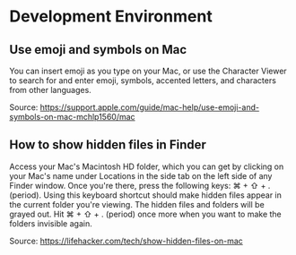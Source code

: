 # Development Environment

## Use emoji and symbols on Mac

You can insert emoji as you type on your Mac, or use the Character Viewer to search for and enter emoji, symbols, accented letters, and characters from other languages.

Source: https://support.apple.com/guide/mac-help/use-emoji-and-symbols-on-mac-mchlp1560/mac

## How to show hidden files in Finder

Access your Mac's Macintosh HD folder, which you can get by clicking on your Mac's name under Locations in the side tab on the left side of any Finder window. Once you're there, press the following keys: ⌘ + ⇧ + . (period). Using this keyboard shortcut should make hidden files appear in the current folder you're viewing. The hidden files and folders will be grayed out. Hit ⌘ + ⇧ + . (period) once more when you want to make the folders invisible again.

Source: https://lifehacker.com/tech/show-hidden-files-on-mac
